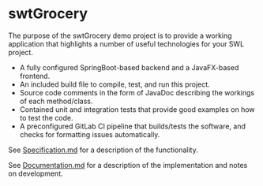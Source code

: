 # swtGrocery

The purpose of the swtGrocery demo project is to provide a working application that highlights a number of useful
technologies for your SWL project.

* A fully configured SpringBoot-based backend and a JavaFX-based frontend.
* An included build file to compile, test, and run this project.
* Source code comments in the form of JavaDoc describing the workings of each method/class.
* Contained unit and integration tests that provide good examples on how to test the code.
* A preconfigured GitLab CI pipeline that builds/tests the software, and checks for formatting issues automatically.

See [Specification.md](doc/Specification.md) for a description of the functionality.

See [Documentation.md](doc/Documentation.md) for a description of the implementation and notes on development.
